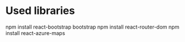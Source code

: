 # Used libraries

npm install react-bootstrap bootstrap 
npm install react-router-dom
npm install react-azure-maps

